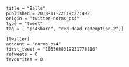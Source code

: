 ```
title = "Balls"
published = 2018-11-22T19:27:49Z
origin = "twitter-norms_ps4"
type = "tweet"
tag = [ "ps4share", "red-dead-redemption-2",]

[twitter]
account = "norms_ps4"
first_tweet = "1065688319231778816"
retweets = 0
favourites = 0
```

<p class='image'><img src='https://mnf.m17s.net/2018/11/22/DsoV4H2WoAIJIiv.jpg' alt=''></p>


